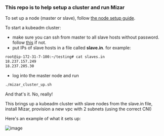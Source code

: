 ### This repo is to help setup a cluster and run Mizar

To set up a node (master or slave), follow [the node setup guide](https://github.com/pdgetrf/mizar_cluster_scripts/blob/main/node_setup.md).

To start a kubeadm cluster:

- make sure you can ssh from master to all slave hosts without password. follow [this](http://www.linuxproblem.org/art_9.html) if not. 
- put IPs of slave hosts in a file called **slave.in**. for example:
```bash
root@ip-172-31-7-100:~/testing# cat slaves.in
18.237.157.249
18.237.205.30
```

- log into the master node and run

```bash
./mizar_cluster_up.sh
```

And that's it. No, really!

This brings up a kubeadm cluster with slave nodes from the slave.in file, install Mizar, provision a new vpc with 2 subnets (using the correct CNI)

Here's an example of what it sets up:

![image](https://user-images.githubusercontent.com/252020/132430804-d0da365b-faa7-4569-a2cc-a3f0e783f537.png)
